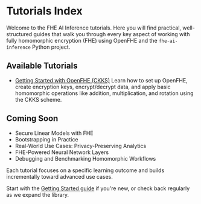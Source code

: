 # Tutorials Index

Welcome to the FHE AI Inference tutorials. Here you will find practical, well-structured guides that walk you through every key aspect of working with fully homomorphic encryption (FHE) using OpenFHE and the `fhe-ai-inference` Python project.

## Available Tutorials

- [Getting Started with OpenFHE (CKKS)](./getting_started_with_openfhe.md)
  Learn how to set up OpenFHE, create encryption keys, encrypt/decrypt data, and apply basic homomorphic operations like addition, multiplication, and rotation using the CKKS scheme.

## Coming Soon

- Secure Linear Models with FHE
- Bootstrapping in Practice
- Real-World Use Cases: Privacy-Preserving Analytics
- FHE-Powered Neural Network Layers
- Debugging and Benchmarking Homomorphic Workflows

Each tutorial focuses on a specific learning outcome and builds incrementally toward advanced use cases.

Start with the [Getting Started guide](./getting_started_with_openfhe.md) if you're new, or check back regularly as we expand the library.